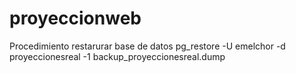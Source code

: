 # proyeccionweb
Procedimiento restarurar base de datos
pg_restore -U emelchor -d proyeccionesreal -1 backup_proyeccionesreal.dump